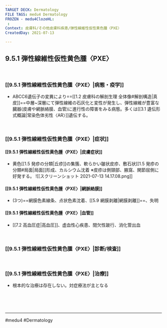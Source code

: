 ```yaml
---
TARGET DECK: Dermatology
FILE TAGS: medu4 Dermatology
FROZEN - medu4ClozeHL:
 : 
Context: 皮膚科/その他皮膚科疾患/弾性線維性仮性黄色腫〈PXE〉
CreatedDay: 2021-07-13

---
```


## 9.5.1 弾性線維性仮性黄色腫〈PXE〉

<br>

### [[9.5.1 弾性線維性仮性黄色腫〈PXE〉|病態・疫学]]
* ABCC6遺伝子の変異により==[[1.2 皮膚科の解剖生理 全体像#解剖構造|真皮]]==中層~深層にて弾性線維の石灰化と変性が発生し、弾性線維が豊富な臓器(皮膚や網脈絡膜、血管)に進行性の障害をみる病態。多くは[[3.1 遺伝形式概論|常染色体劣性〈AR〉]]遺伝する。
 
<!--ID: 1626163349456-->


<br>

### [[9.5.1 弾性線維性仮性黄色腫〈PXE〉|症状]]
#### [[9.5.1 弾性線維性仮性黄色腫〈PXE〉|皮膚症状]]
* 黄色[[1.5 発疹の分類|丘疹]]の集簇、軟らかい皺状皮疹、敷石状[[1.5 発疹の分類#局面|局面]]形成、カルシウム沈着
※皮疹は側頸部、腋窩、関節屈側に好発する。
![[スクリーンショット 2021-07-13 14.17.08.png]]
#### [[9.5.1 弾性線維性仮性黄色腫〈PXE〉|網脈絡膜]]
* (3つ)==網膜色素線条、点状色素沈着、[[5.9 網膜剥離|網膜剥離]]==、失明
#### [[9.5.1 弾性線維性仮性黄色腫〈PXE〉|血管]]
* [[7.2 高血圧症|高血圧]]、虚血性心疾患、間欠性跛行、消化管出血
<!--ID: 1626163349461-->




<br>

### [[9.5.1 弾性線維性仮性黄色腫〈PXE〉|診断/検査]]


<br>

### [[9.5.1 弾性線維性仮性黄色腫〈PXE〉|治療]]
* 根本的な治療は存在しない。対症療法が主となる

<br><br><br>

---
#medu4 #Dermatology  
